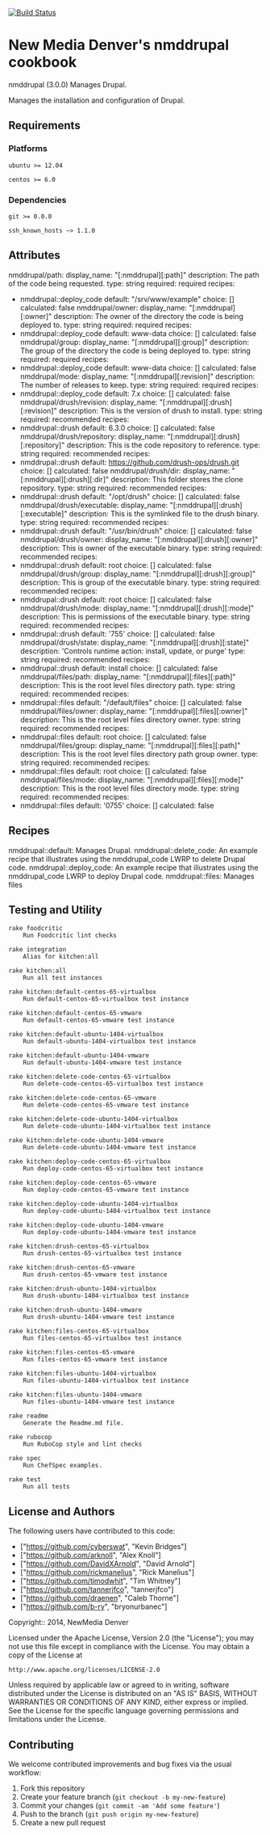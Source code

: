 [![Build Status](https://travis-ci.org/newmediadenver/drupal.svg?branch=3.x)](https://travis-ci.org/newmediadenver/drupal)

New Media Denver's nmddrupal cookbook
=============================

nmddrupal (3.0.0) Manages Drupal.

Manages the installation and configuration of Drupal.

Requirements
------------

### Platforms

`ubuntu >= 12.04`

`centos >= 6.0`

### Dependencies

`git >= 0.0.0`

`ssh_known_hosts ~> 1.1.0`


Attributes
----------

nmddrupal/path:
  display_name: "[:nmddrupal][:path]"
  description: The path of the code being requested.
  type: string
  required: required
  recipes:
  - nmddrupal::deploy_code
  default: "/srv/www/example"
  choice: []
  calculated: false
nmddrupal/owner:
  display_name: "[:nmddrupal][:owner]"
  description: The owner of the directory the code is being deployed to.
  type: string
  required: required
  recipes:
  - nmddrupal::deploy_code
  default: www-data
  choice: []
  calculated: false
nmddrupal/group:
  display_name: "[:nmddrupal][:group]"
  description: The group of the directory the code is being deployed to.
  type: string
  required: required
  recipes:
  - nmddrupal::deploy_code
  default: www-data
  choice: []
  calculated: false
nmddrupal/mode:
  display_name: "[:nmddrupal][:revision]"
  description: The number of releases to keep.
  type: string
  required: required
  recipes:
  - nmddrupal::deploy_code
  default: 7.x
  choice: []
  calculated: false
nmddrupal/drush/revision:
  display_name: "[:nmddrupal][:drush][:revision]"
  description: This is the version of drush to install.
  type: string
  required: recommended
  recipes:
  - nmddrupal::drush
  default: 6.3.0
  choice: []
  calculated: false
nmddrupal/drush/repository:
  display_name: "[:nmddrupal][:drush][:repository]"
  description: This is the code repository to reference.
  type: string
  required: recommended
  recipes:
  - nmddrupal::drush
  default: https://github.com/drush-ops/drush.git
  choice: []
  calculated: false
nmddrupal/drush/dir:
  display_name: "[:nmddrupal][:drush][:dir]"
  description: This folder stores the clone repository.
  type: string
  required: recommended
  recipes:
  - nmddrupal::drush
  default: "/opt/drush"
  choice: []
  calculated: false
nmddrupal/drush/executable:
  display_name: "[:nmddrupal][:drush][:executable]"
  description: This is the symlinked file to the drush binary.
  type: string
  required: recommended
  recipes:
  - nmddrupal::drush
  default: "/usr/bin/drush"
  choice: []
  calculated: false
nmddrupal/drush/owner:
  display_name: "[:nmddrupal][:drush][:owner]"
  description: This is owner of the executable binary.
  type: string
  required: recommended
  recipes:
  - nmddrupal::drush
  default: root
  choice: []
  calculated: false
nmddrupal/drush/group:
  display_name: "[:nmddrupal][:drush][:group]"
  description: This is group of the executable binary.
  type: string
  required: recommended
  recipes:
  - nmddrupal::drush
  default: root
  choice: []
  calculated: false
nmddrupal/drush/mode:
  display_name: "[:nmddrupal][:drush][:mode]"
  description: This is permissions of the executable binary.
  type: string
  required: recommended
  recipes:
  - nmddrupal::drush
  default: '755'
  choice: []
  calculated: false
nmddrupal/drush/state:
  display_name: "[:nmddrupal][:drush][:state]"
  description: 'Controls runtime action: install, update, or purge'
  type: string
  required: recommended
  recipes:
  - nmddrupal::drush
  default: install
  choice: []
  calculated: false
nmddrupal/files/path:
  display_name: "[:nmddrupal][:files][:path]"
  description: This is the root level files directory path.
  type: string
  required: recommended
  recipes:
  - nmddrupal::files
  default: "/default/files"
  choice: []
  calculated: false
nmddrupal/files/owner:
  display_name: "[:nmddrupal][:files][:owner]"
  description: This is the root level files directory owner.
  type: string
  required: recommended
  recipes:
  - nmddrupal::files
  default: root
  choice: []
  calculated: false
nmddrupal/files/group:
  display_name: "[:nmddrupal][:files][:path]"
  description: This is the root level files directory path group owner.
  type: string
  required: recommended
  recipes:
  - nmddrupal::files
  default: root
  choice: []
  calculated: false
nmddrupal/files/mode:
  display_name: "[:nmddrupal][:files][:mode]"
  description: This is the root level files directory mode.
  type: string
  required: recommended
  recipes:
  - nmddrupal::files
  default: '0755'
  choice: []
  calculated: false


Recipes
-------

nmddrupal::default: Manages Drupal.
nmddrupal::delete_code: An example recipe that illustrates using the nmddrupal_code
  LWRP to delete Drupal code.
nmddrupal::deploy_code: An example recipe that illustrates using the nmddrupal_code
  LWRP to deploy Drupal code.
nmddrupal::files: Manages files


Testing and Utility
-------

    rake foodcritic
        Run Foodcritic lint checks

    rake integration
        Alias for kitchen:all

    rake kitchen:all
        Run all test instances

    rake kitchen:default-centos-65-virtualbox
        Run default-centos-65-virtualbox test instance

    rake kitchen:default-centos-65-vmware
        Run default-centos-65-vmware test instance

    rake kitchen:default-ubuntu-1404-virtualbox
        Run default-ubuntu-1404-virtualbox test instance

    rake kitchen:default-ubuntu-1404-vmware
        Run default-ubuntu-1404-vmware test instance

    rake kitchen:delete-code-centos-65-virtualbox
        Run delete-code-centos-65-virtualbox test instance

    rake kitchen:delete-code-centos-65-vmware
        Run delete-code-centos-65-vmware test instance

    rake kitchen:delete-code-ubuntu-1404-virtualbox
        Run delete-code-ubuntu-1404-virtualbox test instance

    rake kitchen:delete-code-ubuntu-1404-vmware
        Run delete-code-ubuntu-1404-vmware test instance

    rake kitchen:deploy-code-centos-65-virtualbox
        Run deploy-code-centos-65-virtualbox test instance

    rake kitchen:deploy-code-centos-65-vmware
        Run deploy-code-centos-65-vmware test instance

    rake kitchen:deploy-code-ubuntu-1404-virtualbox
        Run deploy-code-ubuntu-1404-virtualbox test instance

    rake kitchen:deploy-code-ubuntu-1404-vmware
        Run deploy-code-ubuntu-1404-vmware test instance

    rake kitchen:drush-centos-65-virtualbox
        Run drush-centos-65-virtualbox test instance

    rake kitchen:drush-centos-65-vmware
        Run drush-centos-65-vmware test instance

    rake kitchen:drush-ubuntu-1404-virtualbox
        Run drush-ubuntu-1404-virtualbox test instance

    rake kitchen:drush-ubuntu-1404-vmware
        Run drush-ubuntu-1404-vmware test instance

    rake kitchen:files-centos-65-virtualbox
        Run files-centos-65-virtualbox test instance

    rake kitchen:files-centos-65-vmware
        Run files-centos-65-vmware test instance

    rake kitchen:files-ubuntu-1404-virtualbox
        Run files-ubuntu-1404-virtualbox test instance

    rake kitchen:files-ubuntu-1404-vmware
        Run files-ubuntu-1404-vmware test instance

    rake readme
        Generate the Readme.md file.

    rake rubocop
        Run RuboCop style and lint checks

    rake spec
        Run ChefSpec examples.

    rake test
        Run all tests



License and Authors
------------------

The following users have contributed to this code:
*   ["https://github.com/cyberswat", "Kevin Bridges"]
*   ["https://github.com/arknoll", "Alex Knoll"]
*   ["https://github.com/DavidXArnold", "David Arnold"]
*   ["https://github.com/rickmanelius", "Rick Manelius"]
*   ["https://github.com/timodwhit", "Tim Whitney"]
*   ["https://github.com/tannerjfco", "tannerjfco"]
*   ["https://github.com/draenen", "Caleb Thorne"]
*   ["https://github.com/b-ry", "bryonurbanec"]


Copyright:: 2014, NewMedia Denver

Licensed under the Apache License, Version 2.0 (the "License");
you may not use this file except in compliance with the License.
You may obtain a copy of the License at

    http://www.apache.org/licenses/LICENSE-2.0

Unless required by applicable law or agreed to in writing, software
distributed under the License is distributed on an "AS IS" BASIS,
WITHOUT WARRANTIES OR CONDITIONS OF ANY KIND, either express or implied.
See the License for the specific language governing permissions and
limitations under the License.

Contributing
------------

We welcome contributed improvements and bug fixes via the usual workflow:

1. Fork this repository
2. Create your feature branch (`git checkout -b my-new-feature`)
3. Commit your changes (`git commit -am 'Add some feature'`)
4. Push to the branch (`git push origin my-new-feature`)
5. Create a new pull request
